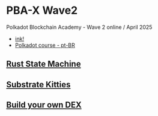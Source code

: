 # PBA-X Wave2

Polkadot Blockchain Academy - Wave 2 online / April 2025

- [ink!](./ink/README.md)
- [Polkadot course - pt-BR](./courses/README.md)

## [Rust State Machine](https://dotcodeschool.com/courses/rust-state-machine)

## [Substrate Kitties](https://dotcodeschool.com/courses/substrate-kitties)

## [Build your own DEX](https://dotcodeschool.com/courses/build-your-own-dex)
